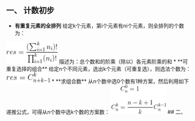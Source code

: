 ## 一、 计数初步
* **有重复元素的全排列**
    给定k个元素，第i个元素有ni个元素，则全排列的个数为：
<img src="_image/gai_1.gif" width="140" height="60"/>
    描述为：总个数和的阶乘（除以）各元素阶乘的和
* **可重复选择的组合**
    给定n个不同元素，选出k个元素（可重复选），则选法个数为：
<img src="_image/gai_2.gif" width="120" height="30"/>
* **求组合数**
从n个数中选0个数有1种方案，然后利用如下递推公式，可得从n个数中选k个数的方案数：
<img src="_image/gai_3.gif" width="150" height="80"/>
## 二、
